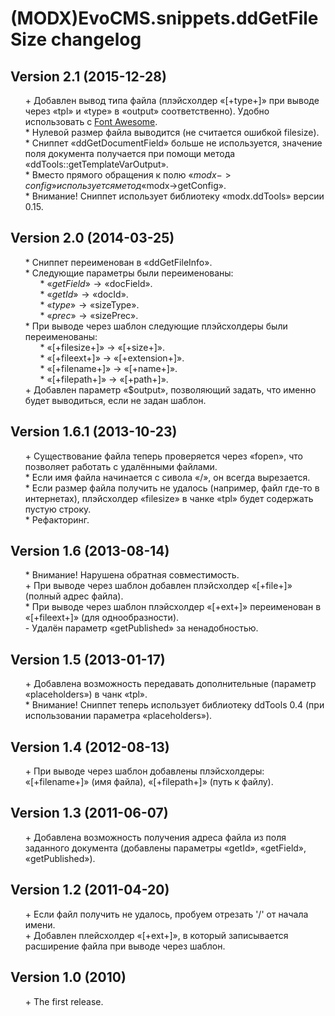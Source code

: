 # (MODX)EvoCMS.snippets.ddGetFileSize changelog

## Version 2.1 (2015-12-28)
* \+ Добавлен вывод типа файла (плэйсхолдер «[+type+]» при выводе через «tpl» и «type» в «output» соответственно). Удобно использовать с [Font Awesome](http://fontawesome.io/).
* \* Нулевой размер файла выводится (не считается ошибкой filesize).
* \* Сниппет «ddGetDocumentField» больше не используется, значение поля документа получается при помощи метода «ddTools::getTemplateVarOutput».
* \* Вместо прямого обращения к полю «$modx->config» используется метод «$modx->getConfig».
* \* Внимание! Сниппет использует библиотеку «modx.ddTools» версии 0.15.

## Version 2.0 (2014-03-25)
* \* Сниппет переименован в «ddGetFileInfo».
* \* Следующие параметры были переименованы:
	* \* «$getField» → «$docField».
	* \* «$getId» → «$docId».
	* \* «$type» → «$sizeType».
	* \* «$prec» → «$sizePrec».
* \* При выводе через шаблон следующие плэйсхолдеры были переименованы:
	* \* «[+filesize+]» → «[+size+]».
	* \* «[+fileext+]» → «[+extension+]».
	* \* «[+filename+]» → «[+name+]».
	* \* «[+filepath+]» → «[+path+]».
* \+ Добавлен параметр «$output», позволяющий задать, что именно будет выводиться, если не задан шаблон.

## Version 1.6.1 (2013-10-23)
* \+ Существование файла теперь проверяется через «fopen», что позволяет работать с удалёнными файлами.
* \* Если имя файла начинается с сивола «/», он всегда вырезается.
* \* Если размер файла получить не удалось (например, файл где-то в интернетах), плэйсхолдер «filesize» в чанке «tpl» будет содержать пустую строку.
* \* Рефакторинг.

## Version 1.6 (2013-08-14)
* \* Внимание! Нарушена обратная совместимость.
* \+ При выводе через шаблон добавлен плэйсхолдер «[+file+]» (полный адрес файла).
* \* При выводе через шаблон плэйсхолдер «[+ext+]» переименован в «[+fileext+]» (для однообразности).
* \- Удалён параметр «getPublished» за ненадобностью.

## Version 1.5 (2013-01-17)
* \+ Добавлена возможность передавать дополнительные (параметр «placeholders») в чанк «tpl».
* \* Внимание! Сниппет теперь использует библиотеку ddTools 0.4 (при использовании параметра «placeholders»).

## Version 1.4 (2012-08-13)
* \+ При выводе через шаблон добавлены плэйсхолдеры: «[+filename+]» (имя файла), «[+filepath+]» (путь к файлу).

## Version 1.3 (2011-06-07)
* \+ Добавлена возможность получения адреса файла из поля заданного документа (добавлены параметры «getId», «getField», «getPublished»).

## Version 1.2 (2011-04-20)
* \+ Если файл получить не удалось, пробуем отрезать '/' от начала имени.
* \+ Добавлен плейсхолдер «[+ext+]», в который записывается расширение файла при выводе через шаблон.

## Version 1.0 (2010)
* \+ The first release.

<style>ul{list-style:none;}</style>